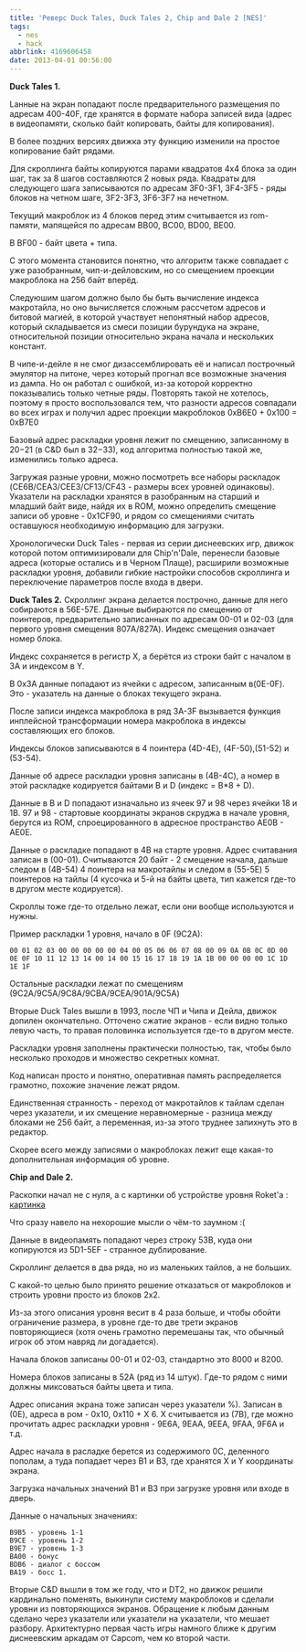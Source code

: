 ```yaml
---
title: 'Реверс Duck Tales, Duck Tales 2, Chip and Dale 2 [NES]'
tags:
  - nes
  - hack
abbrlink: 4169606458
date: 2013-04-01 00:56:00
---
```

**Duck Tales 1.**

Lанные на экран попадают после предварительного размещения по адресам 400-40F, где хранятся в формате набора записей вида (адрес в видеопамяти, сколько байт копировать, байты для копирования).

В более поздних версиях движка эту функцию изменили на простое копирование байт рядами.

Для скроллинга байты копируются парами квадратов 4x4 блока за один шаг, так за 8 шагов составляются 2 новых ряда. Квадраты для следующего шага записываются по адресам 3F0-3F1, 3F4-3F5 - ряды блоков на четном шаге, 3F2-3F3, 3F6-3F7 на нечетном.

Текущий макроблок из 4 блоков перед этим считывается из rom-памяти, мапящейся по адресам BB00, BC00, BD00, BE00.

В BF00 - байт цвета + типа.

С этого момента становится понятно, что алгоритм также совпадает с уже разобранным, чип-и-дейловским, но со смещением проекции макроблока на 256 байт вперёд.

Следуюшим шагом должно было бы быть вычисление индекса макротайла, но оно вычисляется сложным рассчетом адресов и битовой магией, в которой участвует непонятный набор адресов, который складывается из смеси позиции бурундука на экране, относительной позиции относительно экрана начала и нескольких констант.

В чипе-и-дейле я не смог дизассемблировать её и написал построчный эмулятор на питоне, через который прогнал все возможные значения из дампа. Но он работал с ошибкой, из-за которой корректно показывались только четные ряды. Повторять такой не хотелось, поэтому я просто воспользовался тем, что разности адресов совпадали во всех играх и получил адрес проекции макроблоков 0xB6E0 + 0x100 = 0xB7E0

Базовый адрес раскладки уровня лежит по смещению, записанному в $20-$21 (в C&D был в $32-$33), код алгоритма полностью такой же, изменились только адреса.

Загружая разные уровни, можно посмотреть все наборы раскладок (CE6B/CEA3/CEE3/CF13/CF43 - размеры всех уровней одинаковы). Указатели на раскладки хранятся в разобранным на старший и младший байт виде, найдя их в ROM, можно определить смещение записи об уровне - 0x1CF90, и рядом со смещениями считать оставшуюся необходимую информацию для загрузки.

Хронологически Duck Tales - первая из серии диснеевских игр, движок которой потом оптимизировали для Chip'n'Dale, перенесли базовые адреса (которые остались и в Черном Плаще), расширили возможные раскладки уровня, добавили гибкие настройки способов скроллинга и переключение параметров после входа в двери.

**Duck Tales 2.**
Скроллинг экрана делается построчно, данные для него собираются в 56E-57E.
Данные выбираются по смещению от поинтеров, предварительно записанных по адресам 00-01 и 02-03 (для первого уровня смещения 807A/827A).
Индекс смещения означает номер блока.

Индекс сохраняется в регистр X, а берётся из строки байт с началом в 3A и индексом в Y. 

В 0x3A данные попадают из ячейки с адресом, записанным в(0E-0F). Это - указатель на данные о блоках текущего экрана.

После записи индекса макроблока в ряд 3A-3F вызывается функция инплейсной трансформации номера макроблока в индексы составляющих его блоков.

Индексы блоков записываются в 4 поинтера (4D-4E), (4F-50),(51-52) и (53-54). 

Данные об адресе раскладки уровня записаны в (4B-4C), а номер в этой раскладке кодируется байтами B и D (индекс = B*8 + D). 

Данные в B и D попадают изначально из ячеек 97 и 98 через ячейки 18 и 1B. 97 и 98 - стартовые координаты экранов скруджа в начале уровня, берутся из ROM, спроецированного в адресное пространство AE0B - AE0E.

Данные о раскладке попадают в 4B на старте уровня. Адрес считавания записан в (00-01). Считываются 20 байт - 2 смещение начала, дальше следом в (4В-54) 4 поинтера на макротайлы и следом в (55-5E) 5 поинтеров на тайлы (4 кусочка и 5-й на байты цвета, тип кажется где-то в другом месте кодируется).

Скроллы тоже где-то отдельно лежат, если они вообще используются и нужны. 

Пример раскладки 1 уровня, начало в 0F (9C2A): 
```
00 01 02 03 00 00 00 00 00 04 00 05 06 06 07 08 00 09 0A 0B 0C 0D 00 0E 0F 10 11 12 13 14 00 14 00 15 16 17 18 19 1A 1B 00 00 00 00 1C 1D 1E 1F
```

Остальные раскладки лежат по смещениям (9C2A/9C5A/9C8A/9CBA/9CEA/901A/9C5A)

Вторые Duck Tales вышли в 1993, после ЧП и Чипа и Дейла, движок допилен окончательно. Отточено сжатие экранов - если видно только левую часть, то правая половинка используется где-то в другом месте.

Раскладки уровня заполнены практически полностью, так, чтобы было несколько проходов и множество секретных комнат.

Код написан просто и понятно, оперативная память распределяется грамотно, похожие значение лежат рядом.

Единственная странность - переход от макротайлов к тайлам сделан через указатели, и их смещение неравномерные - разница между блоками не 256 байт, а переменная, из-за этого труднее запихнуть это в редактор.

Скорее всего между записями о макроблоках лежит еще какая-то дополнительная информация об уровне.

**Chip and Dale 2.**

Раскопки начал не с нуля, а с картинки об устройстве уровня Roket'а :
[картинка](http://ic.pics.livejournal.com/spiiin/20318251/24611/24611_original.png)

Что сразу навело на нехорошие мысли о чём-то заумном :(
    
Данные в видеопамять попадают через строку 53B, куда они копируются из 5D1-5EF - странное дублирование.

Скроллинг делается в два ряда, но из маленьких тайлов, а не больших.

С какой-то целью было принято решение отказаться от макроблоков и строить уровни просто из блоков 2x2.

Из-за этого описания уровня весит в 4 раза больше, и чтобы обойти ограничение размера, в уровне где-то две трети экранов повторяющиеся (хотя очень грамотно перемешаны так, что обычный игрок об этом навряд ли догадается).

Начала блоков записаны 00-01 и 02-03, стандартно это 8000 и 8200.

Номера блоков записаны в 52A (ряд из 14 штук). Где-то рядом с ними должны миксоваться байты цвета и типа. 

Адрес описания экрана тоже записан через указатели %). Записан в (0E), адреса в ром - 0x10, 0x110 + X 6. X считывается из (7B), где можно прочитать адрес раскладки уровня - 9E6A, 9EAA, 9EEA, 9FAA, 9F6A и т.д.

Адрес начала в расладке берется из содержимого 0C, деленного пополам, а туда попадает через B1 и B3, где хранятся X и Y координаты экрана. 

Загрузка начальных значений B1 и B3 при загрузке уровня или входе в дверь.

Данные о начальных значениях:
```
B9B5 - уровень 1-1
B9CE - уровень 1-2
B9E7 - уровень 1-3
BA00 - бонус
BDB6 - диалог с боссом
BA19 - босс 1.
```

Вторые C&D вышли в том же году, что и DT2, но движок решили кардинально поменять, выкинули систему макроблоков и сделали уровни из повторяющихся экранов. Обращение к любым данным сделано через указатели или указатели на указатели, что мешает разбору. Архитектурно первая часть игры намного ближе к другим диснеевским аркадам от Capcom, чем ко второй части.